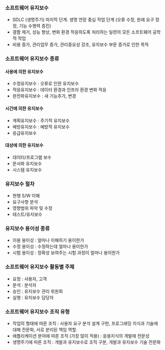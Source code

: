 ### 소프트웨어 유지보수
- SDLC (생명주기) 마지막 단계. 생명 연장 중심 작업 단계 (오류 수정, 원래 요구 정정, 기능 수행력 증진)
- 결함 제거, 성능 향상, 변화 환경 적응하도록 처리하는 일련의 모든 소프트웨어 공학적 작업
- 비용 증가, 관리업무 증가, 관리중요성 강조, 유지보수 부문 증가로 인한 목적

### 소프트웨어 유지보수 종류
#### 사용에 의한 유지보수
- 수정유지보수 : 오류로 인한 유지보수
- 적응유지보수 : 데이터 환경과 인프라 환경 변화 적응
- 완전화유지보수 : 새 기능추가, 변경
#### 시간에 의한 유지보수
- 계획유지보수 : 주기적 유지보수
- 예방유지보수 : 예방적 유지보수
- 응급유지보수
#### 대상에 의한 유지보수
- 데이터/프로그램 보수
- 문서화 유지보수
- 시스템 유지보수

### 유지보수 절차
- 현행 S/W 이해
- 요구사항 분석
- 영향범위 파악 및 수정
- 테스트/유지보수

### 유지보수 용이성 종류
- 이용 용이성 : 얼마나 이해하기 용이한가
- 수정 용이성 : 수정하는데 얼마나 용이한가
- 시험 용이성 : 정확성 보여주는 시험 과정이 얼마나 용이한가

### 소프트웨어 유지보수 활동별 주체
- 요청 : 사용자, 고객
- 분석 : 분석자
- 승인 : 유지보수 관리 위원회
- 실행 : 유지보수 담당자

### 소프트웨어 유지보수 조직 유형
- 작업의 형태에 따른 조직 : 사용자 요구 분석 설계 구현, 프로그래밍 지식과 기술에 대해 전문화, 서로 분리된 책임 역할.
- 애플리케이션 분야에 따른 조직 (가장 많이 적용) : 응용지식의 개발에 전문성
- 생명주기에 따른 조직 : 개발과 유지보수로 조직 구분, 개발과 유지보수 기술 전문화
